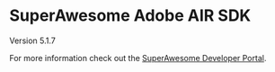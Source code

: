 SuperAwesome Adobe AIR SDK
==========================

Version 5.1.7

For more information check out the [SuperAwesome Developer Portal](http://doc.superawesome.tv/sa-adobeair-sdk/latest/).

